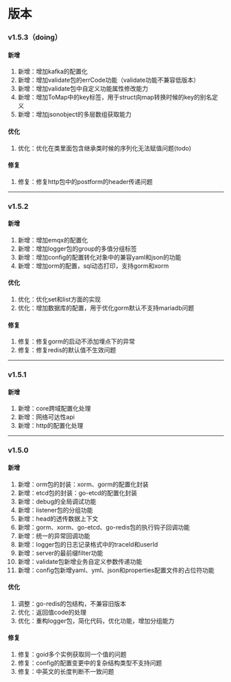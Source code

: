 # 版本

### v1.5.3（doing）
#### 新增
1. 新增：增加kafka的配置化
2. 新增：增加validate包的errCode功能（validate功能不兼容低版本）
3. 新增：增加validate包中自定义功能属性修改能力
4. 新增：增加ToMap中的key标签，用于struct向map转换时候的key的别名定义
5. 新增：增加jsonobject的多层数组获取能力

#### 优化
1. 优化：优化在类里面包含继承类时候的序列化无法赋值问题(todo)

#### 修复
1. 修复：修复http包中的postform的header传递问题

---

### v1.5.2
#### 新增
1. 新增：增加emqx的配置化
2. 新增：增加logger包的group的多值分组标签
3. 新增：增加config的配置转化对象中的兼容yaml和json的功能
4. 新增：增加orm的配置，sql动态打印，支持gorm和xorm

#### 优化
1. 优化：优化set和list方面的实现
2. 优化：增加数据库的配置，用于优化gorm默认不支持mariadb问题

#### 修复
1. 修复：修复gorm的启动不添加埋点下的异常
2. 修复：修复redis的默认值不生效问题

---

### v1.5.1
#### 新增
1. 新增：core跨域配置化处理
2. 新增：网络可达性api
3. 新增：http的配置化处理

---

### v1.5.0
#### 新增
1. 新增：orm包的封装：xorm、gorm的配置化封装
2. 新增：etcd包的封装：go-etcd的配置化封装
3. 新增：debug的全局调试功能
3. 新增：listener包的分组功能
4. 新增：head的透传数据上下文
5. 新增：gorm、xorm、go-etcd、go-redis包的执行钩子回调功能
6. 新增：统一的异常回调功能
7. 新增：logger包的日志记录格式中的traceId和userId
8. 新增：server的最前缀filter功能 
9. 新增：validate包新增业务自定义参数传递功能
10. 新增：config包新增yaml、yml、json和properties配置文件的占位符功能
#### 优化
1. 调整：go-redis的包结构，不兼容旧版本
2. 优化：返回值code的处理
3. 优化：重构logger包，简化代码，优化功能，增加分组能力
#### 修复
1. 修复：goid多个实例获取同一个值的问题
2. 修复：config的配置变更中的复杂结构类型不支持问题
3. 修复：中英文的长度判断不一致问题
